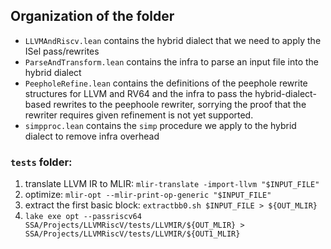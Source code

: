 ## Organization of the folder 
- `LLVMAndRiscv.lean` contains the hybrid dialect that we need to apply the ISel pass/rewrites
- `ParseAndTransform.lean` contains the infra to parse an input file into the hybrid dialect
- `PeepholeRefine.lean` contains the definitions of the peephole rewrite structures for LLVM and RV64 and the infra to pass the hybrid-dialect-based rewrites to the peephoole rewriter, sorrying the proof that the rewriter requires given refinement is not yet supported.
- `simpproc.lean` contains the `simp` procedure we apply to the hybrid dialect to remove infra overhead


### `tests` folder: 

1. translate LLVM IR to MLIR: `mlir-translate -import-llvm "$INPUT_FILE"`
2. optimize: `mlir-opt --mlir-print-op-generic "$INPUT_FILE"`
3. extract the first basic block: `extractbb0.sh $INPUT_FILE > ${OUT_MLIR}`
4. `lake exe opt --passriscv64 SSA/Projects/LLVMRiscV/tests/LLVMIR/${OUT_MLIR} > SSA/Projects/LLVMRiscV/tests/LLVMIR/${OUT1_MLIR}`
